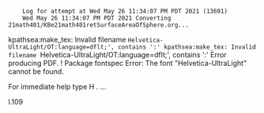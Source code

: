         Log for attempt at Wed May 26 11:34:07 PM PDT 2021 (13691)
        Wed May 26 11:34:07 PM PDT 2021 Converting 21math401/KBe21math401retSurfaceAreaOfSphere.org...
kpathsea:make_tex: Invalid filename `Helvetica-UltraLight/OT:language=dflt;', contains ':'
kpathsea:make_tex: Invalid filename `Helvetica-UltraLight/OT:language=dflt;', contains ':'
Error producing PDF.
! Package fontspec Error: The font "Helvetica-UltraLight" cannot be found.

For immediate help type H <return>.
 ...                                              
                                                  
l.109 


